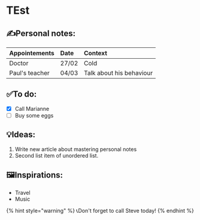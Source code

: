 # TEst

## ✍Personal notes:

| Appointements | Date | Context |
| :--- | :--- | :--- |
| Doctor | 27/02 | Cold |
| Paul's teacher | 04/03 | Talk about his behaviour |

## ✅To do:

* [x] Call Marianne
* [ ] Buy some eggs

## 💡Ideas:

1. Write new article about mastering personal notes
2. Second list item of unordered list.

## 🖼Inspirations:

* Travel
* Music

{% hint style="warning" %}
📞Don't forget to call Steve today!
{% endhint %}



